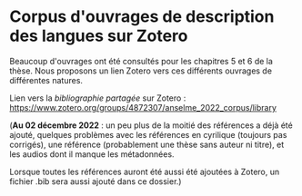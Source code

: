 Corpus d'ouvrages de description des langues sur Zotero
================

Beaucoup d'ouvrages ont été consultés pour les chapitres 5 et 6 de la thèse.
Nous proposons un lien Zotero vers ces différents ouvrages de différentes natures.

Lien vers la *bibliographie partagée* sur Zotero : <https://www.zotero.org/groups/4872307/anselme_2022_corpus/library>

(**Au 02 décembre 2022** : un peu plus de la moitié des références a déjà été ajouté, quelques problèmes avec les références en cyrilique (toujours pas corrigés), une référence (probablement une thèse sans auteur ni titre), et les audios dont il manque les métadonnées.

Lorsque toutes les références auront été aussi été ajoutées à Zotero, un fichier .bib sera aussi ajouté dans ce dossier.)
